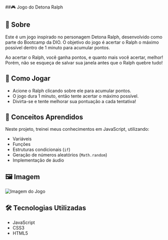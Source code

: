 ##🎮 Jogo do Detona Ralph

## 📖 Sobre
Este é um jogo inspirado no personagem Detona Ralph, desenvolvido como parte do Bootcamp da DIO. O objetivo do jogo é acertar o Ralph o máximo possível dentro de 1 minuto para acumular pontos. 

Ao acertar o Ralph, você ganha pontos, e quanto mais você acertar, melhor! Porém, não se esqueça de salvar sua janela antes que o Ralph quebre tudo!

## 🚀 Como Jogar
- Acione o Ralph clicando sobre ele para acumular pontos.
- O jogo dura 1 minuto, então tente acertar o máximo possível.
- Divirta-se e tente melhorar sua pontuação a cada tentativa!


## 🎯 Conceitos Aprendidos
Neste projeto, treinei meus conhecimentos em JavaScript, utilizando:
- Variáveis
- Funções
- Estruturas condicionais (`if`)
- Geração de números aleatórios (`Math.random`)
- Implementação de áudio

## 🖼 Imagem
![Imagem do Jogo]()

## 🛠 Tecnologias Utilizadas
- JavaScript
- CSS3
- HTML5
